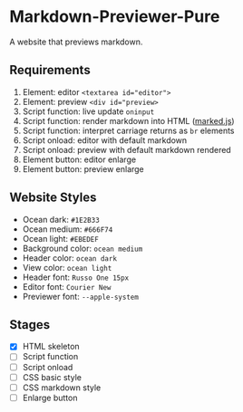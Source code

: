 # Markdown-Previewer-Pure

A website that previews markdown.

## Requirements

1. Element: editor ```<textarea id="editor">```
2. Element: preview ```<div id="preview>```
3. Script function: live update ```oninput```
4. Script function: render markdown into HTML ([marked.js](https://github.com/markedjs/marked?utm_source=cdnjs&utm_medium=cdnjs_link&utm_campaign=cdnjs_library))
5. Script function: interpret carriage returns as ```br``` elements
6. Script onload: editor with default markdown
7. Script onload: preview with default markdown rendered
8. Element button: editor enlarge
9. Element button: preview enlarge

## Website Styles

* Ocean dark: ```#1E2B33```
* Ocean medium: ```#666F74```
* Ocean light: ```#EBEDEF```
* Background color: ```ocean medium```
* Header color: ```ocean dark```
* View color: ```ocean light```
* Header font: ```Russo One 15px```
* Editor font: ```Courier New```
* Previewer font: ```--apple-system```

## Stages

- [X] HTML skeleton
- [ ] Script function
- [ ] Script onload
- [ ] CSS basic style
- [ ] CSS markdown style
- [ ] Enlarge button